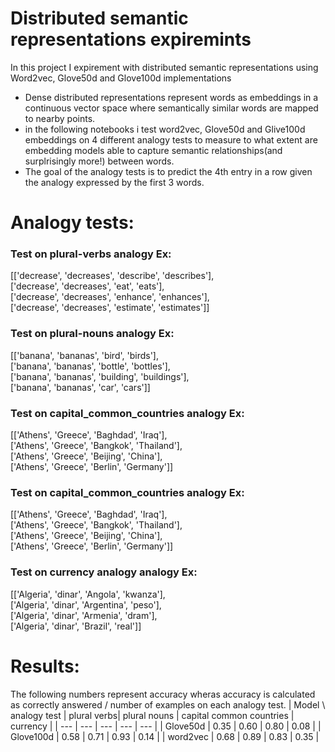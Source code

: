 # Distributed semantic representations expiremints
In this project I expirement with distributed semantic representations using Word2vec, Glove50d and Glove100d implementations

- Dense distributed representations represent words as embeddings in a continuous vector space where semantically similar words are mapped to nearby points.
- in the following notebooks i test word2vec, Glove50d and Glive100d embeddings on 4 different analogy tests to measure to what extent are embedding models able to capture semantic relationships(and surplrisingly more!) between words.
- The goal of the analogy tests is to predict the 4th entry in a row given the analogy expressed by the first 3 words.

# Analogy tests:
### Test on plural-verbs analogy Ex:
[['decrease', 'decreases', 'describe', 'describes'],  
['decrease', 'decreases', 'eat', 'eats'],  
['decrease', 'decreases', 'enhance', 'enhances'],  
['decrease', 'decreases', 'estimate', 'estimates']]

### Test on plural-nouns analogy Ex:
[['banana', 'bananas', 'bird', 'birds'],  
['banana', 'bananas', 'bottle', 'bottles'],  
['banana', 'bananas', 'building', 'buildings'],  
['banana', 'bananas', 'car', 'cars']]

### Test on capital_common_countries analogy Ex:
[['Athens', 'Greece', 'Baghdad', 'Iraq'],  
['Athens', 'Greece', 'Bangkok', 'Thailand'],  
['Athens', 'Greece', 'Beijing', 'China'],  
['Athens', 'Greece', 'Berlin', 'Germany']]

### Test on capital_common_countries analogy Ex:
[['Athens', 'Greece', 'Baghdad', 'Iraq'],  
['Athens', 'Greece', 'Bangkok', 'Thailand'],  
['Athens', 'Greece', 'Beijing', 'China'],  
['Athens', 'Greece', 'Berlin', 'Germany']]

### Test on currency analogy analogy Ex:
[['Algeria', 'dinar', 'Angola', 'kwanza'],  
['Algeria', 'dinar', 'Argentina', 'peso'],  
['Algeria', 'dinar', 'Armenia', 'dram'],  
['Algeria', 'dinar', 'Brazil', 'real']]
 
# Results:
The following numbers represent accuracy wheras accuracy is calculated as correctly answered / number of examples on each analogy test.
| Model \ analogy test | plural verbs| plural nouns | capital common countries | currency |
| --- | --- | --- | --- | --- |
| Glove50d | 0.35 | 0.60 | 0.80 | 0.08 |
| Glove100d | 0.58 | 0.71 | 0.93 | 0.14 |
| word2vec | 0.68 | 0.89 | 0.83 | 0.35 |
